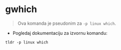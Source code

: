 # gwhich

> Ova komanda je pseudonim za `-p linux which`.

- Pogledaj dokumentaciju za izvornu komandu:

`tldr -p linux which`
